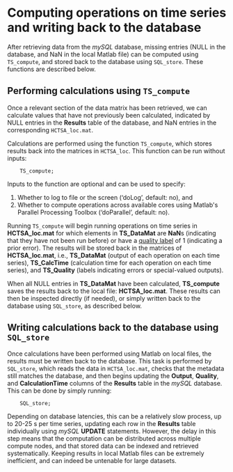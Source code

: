 # Computing operations on time series and writing back to the database

After retrieving data from the *mySQL* database, missing entries (NULL in the database, and NaN in the local Matlab file) can be computed using `TS_compute`, and stored back to the database using `SQL_store`.
These functions are described below.

## Performing calculations using `TS_compute`
<!--{#sec:performing_calculations}-->

Once a relevant section of the data matrix has been retrieved, we can calculate values that have not previously been calculated, indicated by NULL entries in the **Results** table of the database, and NaN entries in the corresponding `HCTSA_loc.mat`.

Calculations are performed using the function `TS_compute`, which stores results back into the matrices in `HCTSA_loc`.
This function can be run without inputs:

        TS_compute;

Inputs to the function are optional and can be used to specify:

1. Whether to log to file or the screen (‘doLog’, default: no), and
2. Whether to compute operations across available cores using Matlab's Parallel Processing Toolbox (‘doParallel’, default: no).

Running `TS_compute` will begin running operations on time series in **HCTSA_loc.mat** for which elements in **TS\_DataMat** are **NaN**s (indicating that they have not been run before) or have a [quality label](retrieving_to_compute.md) of 1 (indicating a prior error).
The results will be stored back in the matrices of **HCTSA_loc.mat**, i.e., **TS\_DataMat** (output of each operation on each time series), **TS\_CalcTime** (calculation time for each operation on each time series), and **TS\_Quality** (labels indicating errors or special-valued outputs).

When all NULL entries in **TS\_DataMat** have been calculated, **TS_compute** saves the results back to the local file: **HCTSA_loc.mat**.
These results can then be inspected directly (if needed), or simply written back to the database using `SQL_store`, as described below.

## Writing calculations back to the database using `SQL_store`
<!--{#sec:writingCalcsDatabase}-->

Once calculations have been performed using Matlab on local files, the results must be written back to the database.
This task is performed by `SQL_store`, which reads the data in `HCTSA_loc.mat`, checks that the metadata still matches the database, and then begins updating the **Output**, **Quality**, and **CalculationTime** columns of the **Results** table in the *mySQL* database.
This can be done by simply running:

        SQL_store;

Depending on database latencies, this can be a relatively slow process, up to 20-25 s per time series, updating each row in the **Results** table individually using *mySQL* **UPDATE** statements.
However, the delay in this step means that the computation can be distributed across multiple compute nodes, and that stored data can be indexed and retrieved systematically.
Keeping results in local Matlab files can be extremely inefficient, and can indeed be untenable for large datasets.